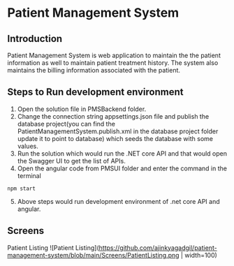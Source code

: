 # Patient Management System

## Introduction
Patient Management System is web application to maintain the the patient information as well to maintain patient treatment history. The system also maintains the billing information associated with the patient.

## Steps to Run development environment
1. Open the solution file in PMSBackend folder.
2. Change the connection string appsettings.json file and publish the database project(you can find the PatientManagementSystem.publish.xml in the database project folder update it to point to database) which seeds the database with some values.
3. Run the solution which would run the .NET core API and that would open the Swagger UI to get the list of APIs.
4. Open the angular code from PMSUI folder and enter the command in the terminal 
```
npm start
```
5. Above steps would run development environment of .net core API and angular.

## Screens
Patient Listing
![Patient Listing](https://github.com/ajinkyagadgil/patient-management-system/blob/main/Screens/PatientListing.png | width=100)

